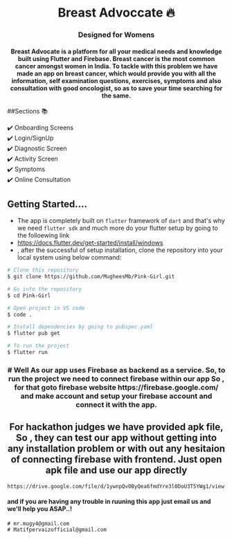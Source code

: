 <h1 align="center"> Breast Advoccate 🔥 </h1> 
<h3 align="center"> Designed for Womens </h3>

<h4 align="center" > Breast Advocate is a platform for all your medical needs and knowledge built using Flutter and Firebase. Breast cancer is the most common cancer amongst women in India. To tackle with this problem we have made an app on breast cancer, which would provide you with all the information, self examination questions, exercises, symptoms and also consultation with good oncologist, so as to save your time searching for the same. </h4>


##Sections 📚

✔️ Onboarding Screens\
✔️ Login/SignUp\
✔️ Diagnostic Screen\
✔️ Activity Screen\
✔️ Symptoms\
✔️ Online Consultation


## Getting Started....
- The app is completely built on `flutter` framework of `dart` and that's why we need `flutter sdk` and much more do your flutter setup by going to the folloewing link
- https://docs.flutter.dev/get-started/install/windows
-  , after the successful of setup installation, clone the repository into your local system using below command:

```bash
# Clone this repository
$ git clone https://github.com/MugheesMb/Pink-Girl.git

# Go into the repository
$ cd Pink-Girl

# Open project in VS code
$ code .

# Install dependencies by going to pubspec.yaml
$ flutter pub get

# To run the project
$ flutter run

```

<h3 align="center"> # Well As our app uses Firebase as backend as a service. So, to run the project we need to connect firebase within our app So , for that goto firebase website https://firebase.google.com/  and make account and setup your firebase account and connect it with the app. </h3>

<h2 align="center" > For hackathon judges we have provided apk file, So , they can test our app without getting into any installation problem or with out any hesitaion of connecting firebase with frontend. Just open apk file and use our app directly</h2>

```
https://drive.google.com/file/d/1ywnpQv0ByQea6fmdYre3l0DoU3T5YWg1/view
```




  #### and if you are having any trouble in ruuning this app just email us and we'll help you ASAP..!

```
# mr.mugy4@gmail.com
# Matifpervaizofficial@gmail.com
```


